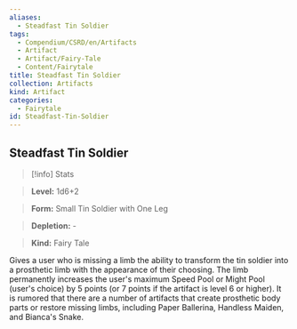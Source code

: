 ```yaml
---
aliases:
  - Steadfast Tin Soldier
tags:
  - Compendium/CSRD/en/Artifacts
  - Artifact
  - Artifact/Fairy-Tale
  - Content/Fairytale
title: Steadfast Tin Soldier
collection: Artifacts
kind: Artifact
categories:
  - Fairytale
id: Steadfast-Tin-Soldier
---
```

## Steadfast Tin Soldier    
>[!info] Stats    
> **Level:** 1d6+2    
> **Form:** Small Tin Soldier with One Leg    
> **Depletion:** -    
> **Kind:** Fairy Tale  
    
Gives a user who is missing a limb the ability to transform the tin soldier into a prosthetic limb with the appearance of their choosing. The limb permanently increases the user's maximum Speed Pool or Might Pool (user's choice) by 5 points (or 7 points if the artifact is level 6 or higher). It is rumored that there are a number of artifacts that create prosthetic body parts or restore missing limbs, including Paper Ballerina, Handless Maiden, and Bianca's Snake.
